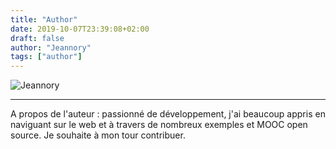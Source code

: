 ```yaml
---
title: "Author"
date: 2019-10-07T23:39:08+02:00
draft: false
author: "Jeannory"
tags: ["author"]
---
```


![Jeannory](/blog/img/jeanno_2018.png)
<!-- <img src = "https://jeannory.github.io/blog/img/jeanno_2018.png", width = "", height = "400"> -->

-----------------

A propos de l'auteur : passionné de développement, j'ai beaucoup appris en naviguant sur le web et à travers de nombreux exemples et MOOC open source.
Je souhaite à mon tour contribuer.
